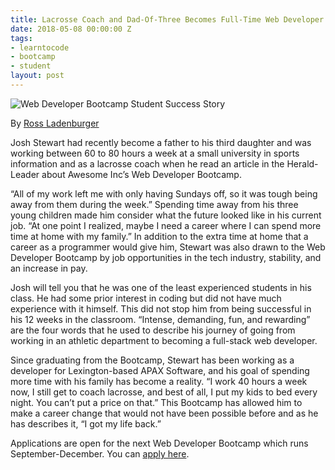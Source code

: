 ```yaml
---
title: Lacrosse Coach and Dad-Of-Three Becomes Full-Time Web Developer
date: 2018-05-08 00:00:00 Z
tags:
- learntocode
- bootcamp
- student
layout: post
---
```


![Web Developer Bootcamp Student Success Story](https://imgur.com/a/W8oC8v0 "Josh Stewart and Family")

By [Ross Ladenburger](https://www.linkedin.com/in/ross-ladenburger-078369a8/)

Josh Stewart had recently become a father to his third daughter and was working between 60 to 80 hours a week at a small university in sports information and as a lacrosse coach when he read an article in the Herald-Leader about Awesome Inc’s Web Developer Bootcamp.

<!--break-->

“All of my work left me with only having Sundays off, so it was tough being away from them during the week.” Spending time away from his three young children made him consider what the future looked like in his current job. “At one point I realized, maybe I need a career where I can spend more time at home with my family.” In addition to the extra time at home that a career as a programmer would give him, Stewart was also drawn to the Web Developer Bootcamp by job opportunities in the tech industry, stability, and an increase in pay. 

Josh will tell you that he was one of the least experienced students in his class. He had some prior interest in coding but did not have much experience with it himself. This did not stop him from being successful in his 12 weeks in the classroom. “Intense, demanding, fun, and rewarding” are the four words that he used to describe his journey of going from working in an athletic department to becoming a full-stack web developer. 

Since graduating from the Bootcamp, Stewart has been working as a developer for Lexington-based APAX Software, and his goal of spending more time with his family has become a reality. “I work 40 hours a week now, I still get to coach lacrosse, and best of all, I put my kids to bed every night. You can’t put a price on that.” This Bootcamp has allowed him to make a career change that would not have been possible before and as he has describes it, “I got my life back.” 

Applications are open for the next Web Developer Bootcamp which runs September-December. You can [apply here](https://www.awesomeincu.com/applications/bootcamp/).
